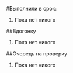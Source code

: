 #Выполнили в срок:
1. Пока нет никого

##Вдогонку
1. Пока нет никого

##Очередь на проверку
1. Пока нет никого
